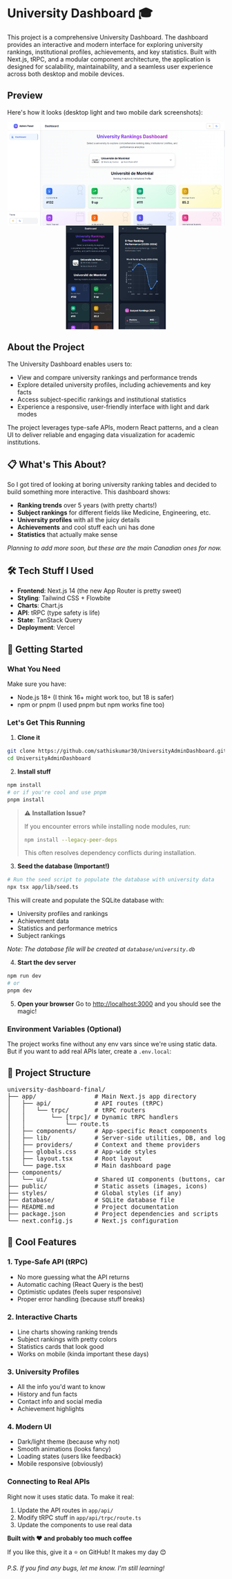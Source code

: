 # University Dashboard 🎓

This project is a comprehensive University Dashboard. The dashboard provides an interactive and modern interface for exploring university rankings, institutional profiles, achievements, and key statistics. Built with Next.js, tRPC, and a modular component architecture, the application is designed for scalability, maintainability, and a seamless user experience across both desktop and mobile devices.

## Preview

Here's how it looks (desktop light and two mobile dark screenshots):

<p align="center">
  <img src="./public/Desktop-light.png" alt="Desktop Light" height="240" style="margin-right: 8px; vertical-align: middle;" />
  <img src="./public/mobile-dark-1.png" alt="Mobile Dark 1" height="240" style="margin-right: 8px; vertical-align: middle;" />
  <img src="./public/mobile-dark-2.png" alt="Mobile Dark 2" height="240" style="vertical-align: middle;" />
</p>

## About the Project

The University Dashboard enables users to:
- View and compare university rankings and performance trends
- Explore detailed university profiles, including achievements and key facts
- Access subject-specific rankings and institutional statistics
- Experience a responsive, user-friendly interface with light and dark modes

The project leverages type-safe APIs, modern React patterns, and a clean UI to deliver reliable and engaging data visualization for academic institutions.


## 📋 What's This About?

So I got tired of looking at boring university ranking tables and decided to build something more interactive. This dashboard shows:

- **Ranking trends** over 5 years (with pretty charts!)
- **Subject rankings** for different fields like Medicine, Engineering, etc.
- **University profiles** with all the juicy details
- **Achievements** and cool stuff each uni has done
- **Statistics** that actually make sense


*Planning to add more soon, but these are the main Canadian ones for now.*

## 🛠️ Tech Stuff I Used

- **Frontend**: Next.js 14 (the new App Router is pretty sweet)
- **Styling**: Tailwind CSS + Flowbite
- **Charts**: Chart.js 
- **API**: tRPC (type safety is life)
- **State**: TanStack Query 
- **Deployment**: Vercel 

## 🚀 Getting Started

### What You Need

Make sure you have:
- Node.js 18+ (I think 16+ might work too, but 18 is safer)
- npm or pnpm (I used pnpm but npm works fine too)

### Let's Get This Running

1. **Clone it**
```bash
git clone https://github.com/sathiskumar30/UniversityAdminDashboard.git
cd UniversityAdminDashboard
```

2. **Install stuff**
```bash
npm install
# or if you're cool and use pnpm
pnpm install
```

> ⚠️ **Installation Issue?**
> 
> If you encounter errors while installing node modules, run:
> 
> ```bash
> npm install --legacy-peer-deps
> ```
> 
> This often resolves dependency conflicts during installation.

3. **Seed the database (Important!)**
```bash
# Run the seed script to populate the database with university data
npx tsx app/lib/seed.ts
```

This will create and populate the SQLite database with:
- University profiles and rankings
- Achievement data
- Statistics and performance metrics
- Subject rankings

*Note: The database file will be created at `database/university.db`*

4. **Start the dev server**
```bash
npm run dev
# or
pnpm dev
```

5. **Open your browser**
Go to [http://localhost:3000](http://localhost:3000) and you should see the magic!

### Environment Variables (Optional)

The project works fine without any env vars since we're using static data. But if you want to add real APIs later, create a `.env.local`:

## 📁 Project Structure

<pre>
university-dashboard-final/
├── app/                # Main Next.js app directory
│   ├── api/            # API routes (tRPC)
│   │   └── trpc/       # tRPC routers
│   │       └── [trpc]/ # Dynamic tRPC handlers
│   │           └── route.ts
│   ├── components/     # App-specific React components
│   ├── lib/            # Server-side utilities, DB, and logic
│   ├── providers/      # Context and theme providers
│   ├── globals.css     # App-wide styles
│   ├── layout.tsx      # Root layout
│   └── page.tsx        # Main dashboard page
├── components/
│   └── ui/             # Shared UI components (buttons, cards, etc.)
├── public/             # Static assets (images, icons)
├── styles/             # Global styles (if any)
├── database/           # SQLite database file
├── README.md           # Project documentation
├── package.json        # Project dependencies and scripts
└── next.config.js      # Next.js configuration
</pre>

## 🔧 Cool Features

### 1. **Type-Safe API (tRPC)**
- No more guessing what the API returns
- Automatic caching (React Query is the best)
- Optimistic updates (feels super responsive)
- Proper error handling (because stuff breaks)

### 2. **Interactive Charts**
- Line charts showing ranking trends
- Subject rankings with pretty colors
- Statistics cards that look good
- Works on mobile (kinda important these days)

### 3. **University Profiles**
- All the info you'd want to know
- History and fun facts
- Contact info and social media
- Achievement highlights

### 4. **Modern UI**
- Dark/light theme (because why not)
- Smooth animations (looks fancy)
- Loading states (users like feedback)
- Mobile responsive (obviously)


### Connecting to Real APIs

Right now it uses static data. To make it real:

1. Update the API routes in `app/api/`
2. Modify tRPC stuff in `app/api/trpc/route.ts`
3. Update the components to use real data


**Built with ❤️ and probably too much coffee**

If you like this, give it a ⭐ on GitHub! It makes my day 😊

*P.S. If you find any bugs, let me know. I'm still learning!*
